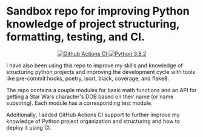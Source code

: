 # Sandbox repo for improving Python knowledge of project structuring, formatting, testing, and CI.

<p align="center">
  <a href="https://github.com/DataDavD/sandbox_pytest/actions?query=workflow%3ACI"><img alt="Github Actions CI" src="https://github.com/DataDavD/sandbox_pytest/workflows/CI/badge.svg">
  </a>
  <a href="https://www.python.org/downloads/release/python-382/"><img alt="Python 3.8.2" src="https://img.shields.io/badge/python-3.8.2-yellow?logo=python">
  </a>
</p>

I have also been using this repo to improve my skills and knowledge of structuring python projects
and improving the development cycle with tools like pre-commit hooks, poetry, isort, black,
coverage, and flake8.

The repo contains a couple modules for basic math functions and an API for getting a Star Wars
character's DOB based on their name (or name substring).  Each module has a corresponding test
module.

Additionally, I added GitHub Actions CI support to further improve my knowledge of
Python project organization and structuring and how to deploy it using CI.
